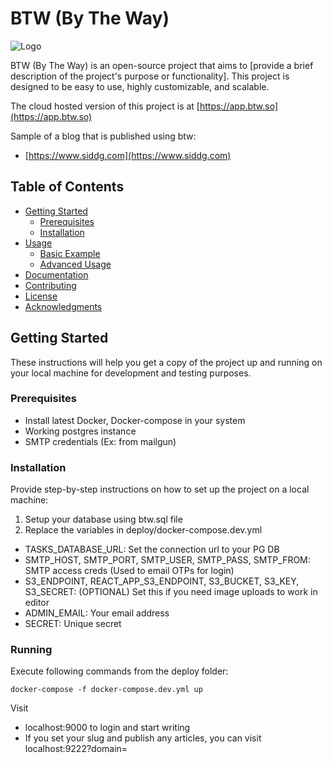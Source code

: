 # BTW (By The Way)

![Logo](logo.png)

BTW (By The Way) is an open-source project that aims to [provide a brief description of the project's purpose or functionality]. This project is designed to be easy to use, highly customizable, and scalable.

The cloud hosted version of this project is at [https://app.btw.so](https://app.btw.so)

Sample of a blog that is published using btw:

-   [https://www.siddg.com](https://www.siddg.com)

## Table of Contents

-   [Getting Started](#getting-started)
    -   [Prerequisites](#prerequisites)
    -   [Installation](#installation)
-   [Usage](#usage)
    -   [Basic Example](#basic-example)
    -   [Advanced Usage](#advanced-usage)
-   [Documentation](#documentation)
-   [Contributing](#contributing)
-   [License](#license)
-   [Acknowledgments](#acknowledgments)

## Getting Started

These instructions will help you get a copy of the project up and running on your local machine for development and testing purposes.

### Prerequisites

-   Install latest Docker, Docker-compose in your system
-   Working postgres instance
-   SMTP credentials (Ex: from mailgun)

### Installation

Provide step-by-step instructions on how to set up the project on a local machine:

1. Setup your database using btw.sql file
2. Replace the variables in deploy/docker-compose.dev.yml

-   TASKS_DATABASE_URL: Set the connection url to your PG DB
-   SMTP_HOST, SMTP_PORT, SMTP_USER, SMTP_PASS, SMTP_FROM: SMTP access creds (Used to email OTPs for login)
-   S3_ENDPOINT, REACT_APP_S3_ENDPOINT, S3_BUCKET, S3_KEY, S3_SECRET: (OPTIONAL) Set this if you need image uploads to work in editor
-   ADMIN_EMAIL: Your email address
-   SECRET: Unique secret

### Running

Execute following commands from the deploy folder:

`docker-compose -f docker-compose.dev.yml up`

Visit

-   localhost:9000 to login and start writing
-   If you set your slug and publish any articles, you can visit localhost:9222?domain=<slug>
